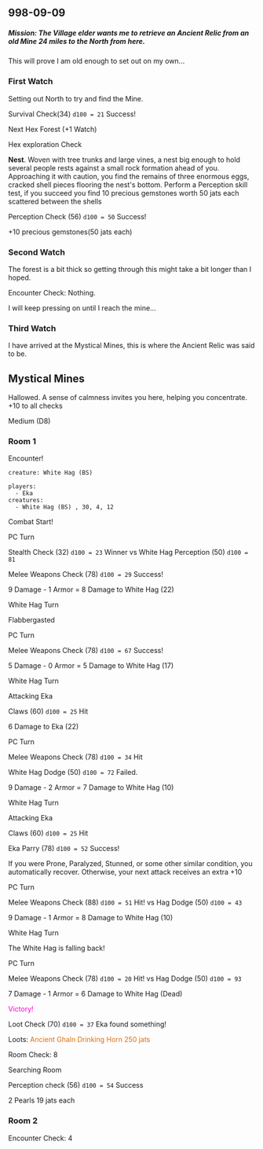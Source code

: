 ## 998-09-09

##### Mission: The Village elder wants me to retrieve an Ancient Relic from an old Mine 24 miles to the North from here.

This will prove I am old enough to set out on my own...

### First Watch

Setting out North to try and find the Mine.

Survival Check(34) `d100 = 21` Success!

Next Hex Forest (+1 Watch)

Hex exploration Check 

**Nest**. Woven with tree trunks and large vines, a nest big enough to hold several people rests against a small rock formation ahead of you. Approaching it with caution, you find the remains of three enormous eggs, cracked shell pieces flooring the nest's bottom. Perform a Perception skill test, if you succeed you find 10 precious gemstones worth 50 jats each scattered between the shells

Perception Check (56) `d100 = 50` Success!

+10 precious gemstones(50 jats each)

### Second Watch

The forest is a bit thick so getting through this might take a bit longer than I hoped.

Encounter Check: Nothing.

I will keep pressing on until I reach the mine...

### Third Watch

I have arrived at the Mystical Mines, this is where the Ancient Relic was said to be.

## Mystical Mines

Hallowed. A sense of calmness invites you here, helping you concentrate. +10 to all checks

Medium (D8)
### Room 1

Encounter! 

```statblock
creature: White Hag (BS)
```


```encounter
players:
  - Eka
creatures:
  - White Hag (BS) , 30, 4, 12
```

Combat Start!

PC Turn

Stealth Check (32) `d100 = 23` Winner
vs
White Hag Perception (50) `d100 = 81`

Melee Weapons Check (78) `d100 = 29` Success!

9 Damage - 1 Armor = 8 Damage to White Hag (22)

White Hag Turn

Flabbergasted

PC Turn

Melee Weapons Check (78) `d100 = 67` Success!

5 Damage - 0 Armor = 5 Damage to White Hag (17)

White Hag Turn

Attacking Eka 

Claws (60) `d100 = 25` Hit

6 Damage to Eka (22)

PC Turn

Melee Weapons Check (78) `d100 = 34` Hit

White Hag Dodge (50) `d100 = 72` Failed.

 9 Damage - 2 Armor = 7 Damage to White Hag (10)

White Hag Turn

Attacking Eka 

Claws (60) `d100 = 25` Hit

Eka Parry (78) `d100 = 52` Success!

If you were Prone, Paralyzed, Stunned, or some other similar condition, you automatically recover. Otherwise, your next attack receives an extra +10

PC Turn

Melee Weapons Check (88) `d100 = 51` Hit!
vs
Hag Dodge (50) `d100 = 43`

 9 Damage - 1 Armor = 8 Damage to White Hag (10)

White Hag Turn

The White Hag is falling back!

PC Turn

Melee Weapons Check (78) `d100 = 20` Hit!
vs
Hag Dodge (50) `d100 = 93`

7 Damage - 1 Armor = 6 Damage to White Hag (Dead)

<font color="#ff00cc">Victory!</font>

Loot Check (70) `d100 = 37` Eka found something!

Loots: <font color="#e36c09">Ancient Ghaln Drinking Horn 250 jats</font>

Room Check: 8

Searching Room 

Perception check (56) `d100 = 54` Success

2 Pearls 19 jats each
### Room 2

Encounter Check: 4



